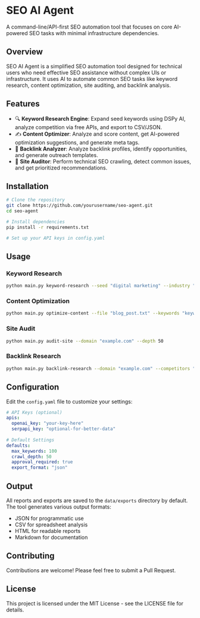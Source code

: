 # SEO AI Agent

A command-line/API-first SEO automation tool that focuses on core AI-powered SEO tasks with minimal infrastructure dependencies.

## Overview

SEO AI Agent is a simplified SEO automation tool designed for technical users who need effective SEO assistance without complex UIs or infrastructure. It uses AI to automate common SEO tasks like keyword research, content optimization, site auditing, and backlink analysis.

## Features

- 🔍 **Keyword Research Engine**: Expand seed keywords using DSPy AI, analyze competition via free APIs, and export to CSV/JSON.
- ✍️ **Content Optimizer**: Analyze and score content, get AI-powered optimization suggestions, and generate meta tags.
- 🔗 **Backlink Analyzer**: Analyze backlink profiles, identify opportunities, and generate outreach templates.
- 🔧 **Site Auditor**: Perform technical SEO crawling, detect common issues, and get prioritized recommendations.

## Installation

```bash
# Clone the repository
git clone https://github.com/yourusername/seo-agent.git
cd seo-agent

# Install dependencies
pip install -r requirements.txt

# Set up your API keys in config.yaml
```

## Usage

### Keyword Research

```bash
python main.py keyword-research --seed "digital marketing" --industry "saas"
```

### Content Optimization

```bash
python main.py optimize-content --file "blog_post.txt" --keywords "keywords.json"
```

### Site Audit

```bash
python main.py audit-site --domain "example.com" --depth 50
```

### Backlink Research

```bash
python main.py backlink-research --domain "example.com" --competitors "comp1.com,comp2.com"
```

## Configuration

Edit the `config.yaml` file to customize your settings:

```yaml
# API Keys (optional)
apis:
  openai_key: "your-key-here"
  serpapi_key: "optional-for-better-data"
  
# Default Settings
defaults:
  max_keywords: 100
  crawl_depth: 50
  approval_required: true
  export_format: "json"
```

## Output

All reports and exports are saved to the `data/exports` directory by default. The tool generates various output formats:

- JSON for programmatic use
- CSV for spreadsheet analysis
- HTML for readable reports
- Markdown for documentation

## Contributing

Contributions are welcome! Please feel free to submit a Pull Request.

## License

This project is licensed under the MIT License - see the LICENSE file for details.
